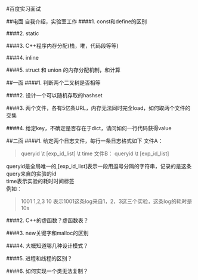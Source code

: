 #百度实习面试

##电面
自我介绍，实验室工作
####1. const和define的区别

####2. static

####3. C++程序内存分配(栈，堆，代码段等等)

####4. inline

####5. struct 和 union 的内存分配机制，和计算

##一面
####1. 判断两个二叉树是否相等

####2. 设计一个可以随机存取的hashset

####3. 两个文件，各有5亿条URL，内存无法同时完全load，如何取两个文件的交集

####4. 给定key，不确定是否存在于dict，请问如何一行代码获得value


##二面
####1. 给定两个日志文件，每行一条日志格式如下
文件A：
> queryid \t [exp_id_list] \t time
文件B：
> queryid \t [exp_id_list]

queryid是全局唯一的,[exp_id_list]表示一段用逗号分隔的字符串，记录的是这条query来自的实验的id  
time表示实验的耗时时间标签     
例如：  
> 1001	1,2,3  10
表示1001这条log来自1，2，3这三个实验，这条log的耗时是10s  

####2. C++的虚函数？虚函数表？

####3. new关键字和malloc的区别

####4. 大概知道哪几种设计模式？

####5. 进程和线程的区别？

####6. 如何实现一个类无法复制？